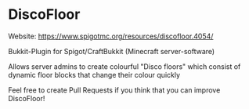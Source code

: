 # DiscoFloor
Website: https://www.spigotmc.org/resources/discofloor.4054/

Bukkit-Plugin for Spigot/CraftBukkit (Minecraft server-software)

Allows server admins to create colourful "Disco floors" which consist of dynamic floor blocks that change their colour quickly

Feel free to create Pull Requests if you think that you can improve DiscoFloor!